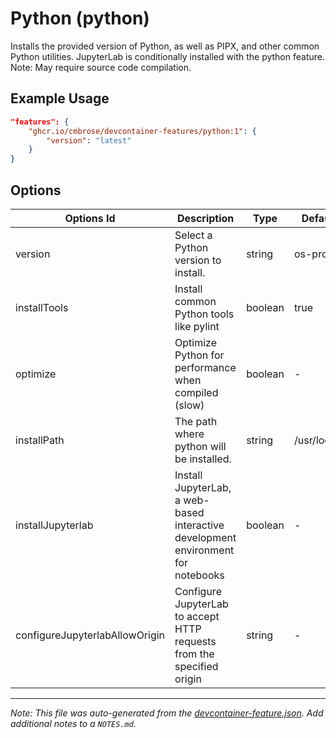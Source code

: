 
# Python (python)

Installs the provided version of Python, as well as PIPX, and other common Python utilities.  JupyterLab is conditionally installed with the python feature. Note: May require source code compilation.

## Example Usage

```json
"features": {
    "ghcr.io/cmbrose/devcontainer-features/python:1": {
        "version": "latest"
    }
}
```

## Options

| Options Id | Description | Type | Default Value |
|-----|-----|-----|-----|
| version | Select a Python version to install. | string | os-provided |
| installTools | Install common Python tools like pylint | boolean | true |
| optimize | Optimize Python for performance when compiled (slow) | boolean | - |
| installPath | The path where python will be installed. | string | /usr/local/python |
| installJupyterlab | Install JupyterLab, a web-based interactive development environment for notebooks | boolean | - |
| configureJupyterlabAllowOrigin | Configure JupyterLab to accept HTTP requests from the specified origin | string | - |



---

_Note: This file was auto-generated from the [devcontainer-feature.json](https://github.com/cmbrose/devcontainer-features/blob/main/src/python/devcontainer-feature.json).  Add additional notes to a `NOTES.md`._

